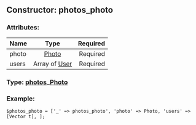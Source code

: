 ## Constructor: photos\_photo  

### Attributes:

| Name     |    Type       | Required |
|----------|:-------------:|---------:|
|photo|[Photo](../types/Photo.md) | Required|
|users|Array of [User](../types/User.md) | Required|


### Type: [photos\_Photo](../types/photos\_Photo.md)

### Example:


```
$photos_photo = ['_' => photos_photo', 'photo' => Photo, 'users' => [Vector t], ];
```